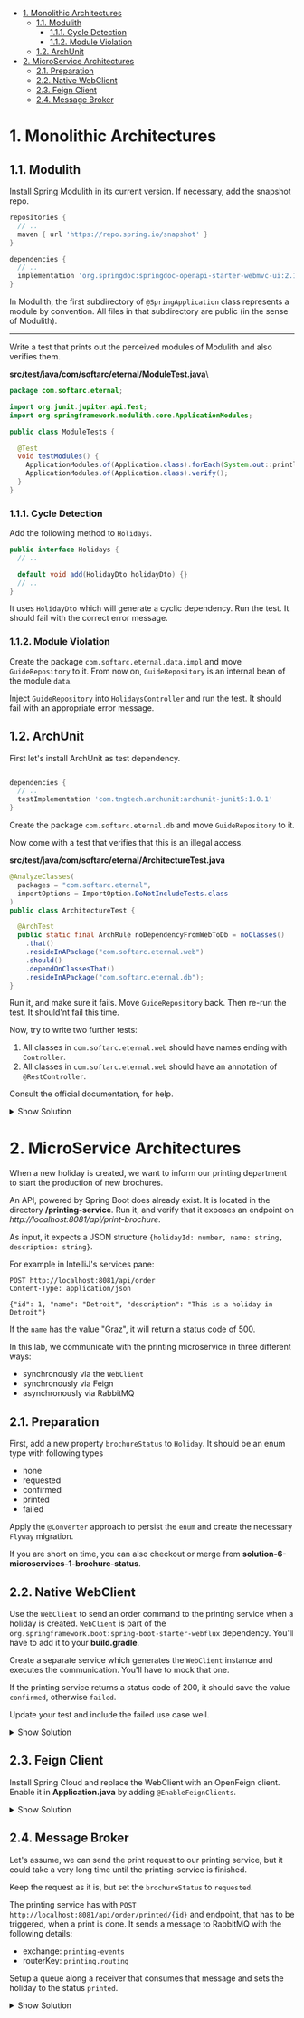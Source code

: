 - [1. Monolithic Architectures](#1-monolithic-architectures)
  - [1.1. Modulith](#11-modulith)
    - [1.1.1. Cycle Detection](#111-cycle-detection)
    - [1.1.2. Module Violation](#112-module-violation)
  - [1.2. ArchUnit](#12-archunit)
- [2. MicroService Architectures](#2-microservice-architectures)
  - [2.1. Preparation](#21-preparation)
  - [2.2. Native WebClient](#22-native-webclient)
  - [2.3. Feign Client](#23-feign-client)
  - [2.4. Message Broker](#24-message-broker)

# 1. Monolithic Architectures

## 1.1. Modulith

Install Spring Modulith in its current version. If necessary, add the snapshot repo.

```groovy
repositories {
  // ..
  maven { url 'https://repo.spring.io/snapshot' }
}

dependencies {
  // ..
  implementation 'org.springdoc:springdoc-openapi-starter-webmvc-ui:2.1.0'
}
```

In Modulith, the first subdirectory of `@SpringApplication` class represents a module by convention. All files in that subdirectory are public (in the sense of Modulith).

---

Write a test that prints out the perceived modules of Modulith and also verifies them.

**src/test/java/com/softarc/eternal/ModuleTest.java**\

```java
package com.softarc.eternal;

import org.junit.jupiter.api.Test;
import org.springframework.modulith.core.ApplicationModules;

public class ModuleTests {

  @Test
  void testModules() {
    ApplicationModules.of(Application.class).forEach(System.out::println);
    ApplicationModules.of(Application.class).verify();
  }
}

```

### 1.1.1. Cycle Detection

Add the following method to `Holidays`.

```java
public interface Holidays {
  // ..

  default void add(HolidayDto holidayDto) {}
  // ..
}

```

It uses `HolidayDto` which will generate a cyclic dependency. Run the test. It should fail with the correct error message.

### 1.1.2. Module Violation

Create the package `com.softarc.eternal.data.impl` and move `GuideRepository` to it. From now on, `GuideRepository` is an internal bean of the module `data`.

Inject `GuideRepository` into `HolidaysController` and run the test. It should fail with an appropriate error message.

## 1.2. ArchUnit

First let's install ArchUnit as test dependency.

```groovy

dependencies {
  // ..
  testImplementation 'com.tngtech.archunit:archunit-junit5:1.0.1'
}
```

Create the package `com.softarc.eternal.db` and move `GuideRepository` to it.

Now come with a test that verifies that this is an illegal access.

**src/test/java/com/softarc/eternal/ArchitectureTest.java**

```java
@AnalyzeClasses(
  packages = "com.softarc.eternal",
  importOptions = ImportOption.DoNotIncludeTests.class
)
public class ArchitectureTest {

  @ArchTest
  public static final ArchRule noDependencyFromWebToDb = noClasses()
    .that()
    .resideInAPackage("com.softarc.eternal.web")
    .should()
    .dependOnClassesThat()
    .resideInAPackage("com.softarc.eternal.db");
}

```

Run it, and make sure it fails. Move `GuideRepository` back. Then re-run the test. It should'nt fail this time.

Now, try to write two further tests:

1. All classes in `com.softarc.eternal.web` should have names ending with `Controller`.
2. All classes in `com.softarc.eternal.web` should have an annotation of `@RestController`.

Consult the official documentation, for help.

<details>
<summary>Show Solution</summary>
<p>

```java
@AnalyzeClasses(
  packages = "com.softarc.eternal",
  importOptions = ImportOption.DoNotIncludeTests.class
)
public class ArchitectureTest {

  @ArchTest
  public static final ArchRule noDependencyFromWebToDb = noClasses()
    .that()
    .resideInAPackage("com.softarc.eternal.web")
    .should()
    .dependOnClassesThat()
    .resideInAPackage("com.softarc.eternal.db");

  @ArchTest
  public static final ArchRule controllerNamesInWeb = classes()
    .that()
    .resideInAPackage("com.softarc.eternal.web")
    .should()
    .haveSimpleNameEndingWith("Controller");

  @ArchTest
  public static final ArchRule onlyRestControllers = classes()
    .that()
    .resideInAPackage("com.softarc.eternal.web")
    .should()
    .beAnnotatedWith(RestController.class);
}

```

</p>
</details>

# 2. MicroService Architectures

When a new holiday is created, we want to inform our printing department to start the production of new brochures.

An API, powered by Spring Boot does already exist. It is located in the directory **/printing-service**.
Run it, and verify that it exposes an endpoint on _http://localhost:8081/api/print-brochure_.

As input, it expects a JSON structure `{holidayId: number, name: string, description: string}`.

For example in IntelliJ's services pane:

```shell
POST http://localhost:8081/api/order
Content-Type: application/json

{"id": 1, "name": "Detroit", "description": "This is a holiday in Detroit"}
```

If the `name` has the value "Graz", it will return a status code of 500.

In this lab, we communicate with the printing microservice in three different ways:

- synchronously via the `WebClient`
- synchronously via Feign
- asynchronously via RabbitMQ

## 2.1. Preparation

First, add a new property `brochureStatus` to `Holiday`. It should be an enum type with following types

- none
- requested
- confirmed
- printed
- failed

Apply the `@Converter` approach to persist the `enum` and create the necessary `Flyway` migration.

If you are short on time, you can also checkout or merge from **solution-6-microservices-1-brochure-status**.

## 2.2. Native WebClient

Use the `WebClient` to send an order command to the printing service when a holiday is created. `WebClient` is part of the `org.springframework.boot:spring-boot-starter-webflux` dependency. You'll have to add it to your **build.gradle**.

Create a separate service which generates the `WebClient` instance and executes the communication. You'll have to mock that one.

If the printing service returns a status code of 200, it should save the value `confirmed`, otherwise `failed`.

Update your test and include the failed use case well.

<details>
<summary>Show Solution</summary>
<p>

**build.gradle**

```groovy

dependencies {
  // ...
  implementation 'org.springframework.boot:spring-boot-starter-webflux' // <- add that one
}
```

Create the service that communicates with the printing service and returns a `BrochureStatus`

**AddPrintingJob.java**

```java
package com.softarc.eternal.remote.printing;

import com.softarc.eternal.domain.BrochureStatus;
import com.softarc.eternal.domain.Holiday;
import org.springframework.http.MediaType;
import org.springframework.http.ResponseEntity;
import org.springframework.stereotype.Service;
import org.springframework.web.reactive.function.client.WebClient;

@Service
public class AddPrintingJob {

  private final WebClient webClient;

  public AddPrintingJob(WebClient.Builder webClientBuilder) {
    this.webClient = webClientBuilder.baseUrl("http://localhost:8081").build();
  }

  public BrochureStatus add(Holiday holiday) {
    ResponseEntity<Void> returner = webClient
      .post()
      .uri("/api/order")
      .contentType(MediaType.APPLICATION_JSON)
      .bodyValue(
        new AddPrintingJobRequest(
          holiday.getId(),
          holiday.getName(),
          holiday.getDescription()
        )
      )
      .retrieve()
      .toBodilessEntity()
      .block();

    if (returner.getStatusCode().is2xxSuccessful()) {
      return BrochureStatus.FAILED;
    } else {
      return BrochureStatus.CONFIRMED;
    }
  }
}

```

After the holiday is saved, a request should be executed. Depending on the return, the status in the `Holiday` entity has to be updated.

**HolidaysController.java**

```java
package com.softarc.eternal.web;

// imports...

public class HolidaysController {

  // ...
  private final AddPrintingJob addPrintingJob;

  public HolidaysController(
    HolidaysRepository repository,
    ImageValidator imageValidator,
    AddPrintingJob addPrintingJob // <- new dependency
  ) {
    this.repository = repository;
    this.imageValidator = imageValidator;
    this.addPrintingJob = addPrintingJob;
  }

  // ...

  public boolean add(
    @RequestPart HolidayDto holidayDto,
    @RequestPart MultipartFile cover
  ) throws IOException {
    // ...
    Holiday holidayEntity = this.repository.save(holiday);
    holidayEntity.setBrochureStatus(addPrintingJob.add(holidayEntity));
    this.repository.save(holidayEntity);

    return true;
  }
}

```

Finally, you have to update your integration test and check if the failed status is set in case of a failure.

**HolidaysControllerIntegrationTest.java**

```java
package com.softarc.eternal.web;

// ...
class HolidaysControllerIntegrationTest {

  // add mocked bean and ArgumentCaptor
  @MockBean
  AddPrintingJob addPrintingJob;

  @Captor
  ArgumentCaptor<Holiday> holidayCaptor;

  @Test
  public void testAddHoliday(@Autowired WebTestClient webTestClient) {
    // mock needs to return holiday on save and printing job's behaviour needs to defined

    when(addPrintingJob.add(any(Holiday.class)))
      .thenReturn(BrochureStatus.CONFIRMED);
    when(repository.save(any(Holiday.class))).thenReturn(amsterdam);
    when(repository.findAll()).thenReturn(Collections.singletonList(amsterdam));
    // ... WebTestClient execution
  }

  // add test to verify failure
  @Test
  public void testAddHolidayWithFailedPrinting(
    @Autowired WebTestClient webTestClient
  ) throws Exception {
    assertThat(Files.exists(destinationPath))
      .withFailMessage("Cannot start when vienna.jpg exists in filestore")
      .isFalse();
    var holidayFile = new ClassPathResource("vienna.jpg");
    MultipartBodyBuilder builder = new MultipartBodyBuilder();
    builder.part("cover", holidayFile);
    var amsterdamDto = new HolidayDto(1L, "Amsterdam", "Netherlands");
    builder.part("holidayDto", amsterdamDto);
    var amsterdam = HolidayMother
      .vienna()
      .name("Amsterdam")
      .coverPath("amsterdam.jpg")
      .build();

    when(addPrintingJob.add(any(Holiday.class)))
      .thenReturn(BrochureStatus.FAILED);
    when(repository.save(any(Holiday.class))).thenReturn(amsterdam);

    webTestClient
      .post()
      .uri("/api/holidays")
      .contentType(MediaType.MULTIPART_FORM_DATA)
      .bodyValue(builder.build())
      .exchange();

    verify(repository, times(2)).save(holidayCaptor.capture());
    assertThat(holidayCaptor.getAllValues().get(1).getBrochureStatus())
      .isEqualTo(BrochureStatus.FAILED);
  }
}

```

</p>
</details>

## 2.3. Feign Client

Install Spring Cloud and replace the WebClient with an OpenFeign client. Enable it in **Application.java** by adding `@EnableFeignClients`.

<details>
<summary>Show Solution</summary>
<p>

Setup Spring Cloud first

**build.gradle**

```groovy
// add this property
ext {
  set('springCloudVersion', "2022.0.2")
}

dependencies {
  // ...
  implementation 'org.springframework.cloud:spring-cloud-starter-openfeign' // <- add this
}

// add the property for dependency management
dependencyManagement {
  imports {
    mavenBom "org.springframework.cloud:spring-cloud-dependencies:${springCloudVersion}"
  }
}


```

Create a Feign-enabled `PrintingClient`

**PrintingClient.java**

```java
package com.softarc.eternal.remote.printing;

import org.springframework.cloud.openfeign.FeignClient;
import org.springframework.web.bind.annotation.PostMapping;

@FeignClient(name = "printing", url = "http://localhost:8081")
public interface PrintingClient {
  @PostMapping(value = "/api/order")
  boolean addPrintingJob(AddPrintingJobRequest addPrintingJobRequest);
}

```

Update the `AddPrintingJob` so that it uses the newly created `PrintingClient`.

**AddPrintingJob.java**

```java
package com.softarc.eternal.remote.printing;

import com.softarc.eternal.domain.BrochureStatus;
import com.softarc.eternal.domain.Holiday;
import org.springframework.http.MediaType;
import org.springframework.http.ResponseEntity;
import org.springframework.stereotype.Service;
import org.springframework.web.reactive.function.client.WebClient;

@Service
public class AddPrintingJob {

  private final PrintingClient printingClient;

  public AddPrintingJob(PrintingClient printingClient) {
    this.printingClient = printingClient;
  }

  public BrochureStatus add(Holiday holiday) {
    try {
      this.printingClient.addPrintingJob(
          new AddPrintingJobRequest(
            holiday.getId(),
            holiday.getName(),
            holiday.getDescription()
          )
        );
      return BrochureStatus.CONFIRMED;
    } catch (Exception e) {
      return BrochureStatus.FAILED;
    }
  }
}

```

</p>
</details>

## 2.4. Message Broker

Let's assume, we can send the print request to our printing service, but it could take a very long time until the printing-service is finished.

Keep the request as it is, but set the `brochureStatus` to `requested`.

The printing service has with `POST http://localhost:8081/api/order/printed/{id}` and endpoint, that has to be triggered, when a print is done. It sends a message to RabbitMQ with the following details:

- exchange: `printing-events`
- routerKey: `printing.routing`

Setup a queue along a receiver that consumes that message and sets the holiday to the status `printed`.

<details>
<summary>Show Solution</summary>
<p>

**build.gradle**

```groovy
dependencies {
  // ...
  implementation 'org.springframework.boot:spring-boot-starter-amqp' // <- add this
}

```

Setup a `PrintedJobReceiver`, which receives the messages from RabbitMQ and changes the `brochureStatus` of that particular holiday.

Then configure the queue for RabbitMQ

**PrintedJobReceiver.java**

```java
package com.softarc.eternal.remote.printing;

import com.softarc.eternal.data.HolidaysRepository;
import com.softarc.eternal.domain.BrochureStatus;
import lombok.extern.java.Log;
import org.springframework.stereotype.Service;

@Service
@Log
public class PrintedJobReceiver {

  private final HolidaysRepository holidaysRepository;

  PrintedJobReceiver(HolidaysRepository holidaysRepository) {
    this.holidaysRepository = holidaysRepository;
  }

  public void processMessage(String message) {
    Long holidayId = Long.parseLong(message);
    this.holidaysRepository.findById(holidayId)
      .ifPresentOrElse(
        holiday -> {
          holiday.setBrochureStatus(BrochureStatus.PRINTED);
          this.holidaysRepository.save(holiday);
        },
        () -> {
          log.warning("Could not find Holiday with ID " + holidayId);
        }
      );
  }
}

```

Last, setup the RabbitMQ configuration.

**MessagingConfiguration.java**

```java
package com.softarc.eternal.messaging;

import com.softarc.eternal.remote.printing.PrintedJobReceiver;
import org.springframework.amqp.core.Binding;
import org.springframework.amqp.core.BindingBuilder;
import org.springframework.amqp.core.Queue;
import org.springframework.amqp.core.TopicExchange;
import org.springframework.amqp.rabbit.connection.ConnectionFactory;
import org.springframework.amqp.rabbit.listener.SimpleMessageListenerContainer;
import org.springframework.amqp.rabbit.listener.adapter.MessageListenerAdapter;
import org.springframework.context.annotation.Bean;
import org.springframework.context.annotation.Configuration;

@Configuration
public class MessagingConfiguration {

  public static final String exchangeName = "printing-events";
  public static final String queueName = "printing-events-queue";
  public static final String routingKey = "printing.routing";

  @Bean
  Queue getQueue() {
    return new Queue(queueName, false);
  }

  @Bean
  TopicExchange getExchange() {
    return new TopicExchange(exchangeName);
  }

  @Bean
  Binding getBinding(Queue queue, TopicExchange exchange) {
    return BindingBuilder.bind(queue).to(exchange).with(routingKey);
  }

  @Bean
  MessageListenerAdapter listenerAdapter(
    PrintedJobReceiver printedJobReceiver
  ) {
    return new MessageListenerAdapter(printedJobReceiver, "processMessage");
  }

  @Bean
  SimpleMessageListenerContainer getContainer(
    ConnectionFactory connectionFactory,
    MessageListenerAdapter listenerAdapter
  ) {
    SimpleMessageListenerContainer container = new SimpleMessageListenerContainer();
    container.setConnectionFactory(connectionFactory);
    container.setQueueNames(queueName);
    container.setMessageListener(listenerAdapter);

    return container;
  }
}

```

</p>
</details>
